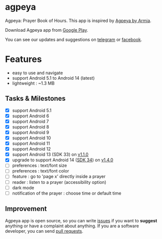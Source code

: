 # agpeya
 Agpeya: Prayer Book of Hours. This app is inspired by [Agpeya by Armia](https://play.google.com/store/apps/details?id=com.coptsonline.agpeya).

 Download Agpeya app from [Google Play](https://play.google.com/store/apps/details?id=com.softwarepharaoh.agpeya).

 You can see our updates and suggestions on [telegram](https://t.me/abanoubchan) or [facebook](https://facebook.com/AbanoubHannaDotCom).

 # Features
 - easy to use and navigate
 - support Android 5.1 to Android 14 (latest)
 - lightweight : ~1.3 MB

## Tasks & Milestones
- [x] support Android 5.1
- [x] support Android 6
- [x] support Android 7
- [x] support Android 8
- [x] support Android 9
- [x] support Android 10
- [x] support Android 11
- [x] support Android 12
- [x] support Android 13 (SDK 33) on [v1.1.0](https://github.com/abanoubha/agpeya/releases/tag/1.1.0)
- [x] upgrade to support Android 14 ([SDK 34](https://github.com/abanoubha/agpeya/commit/757da425d72f880a458be715a76909156fe3807e)) on [v1.4.0](https://github.com/abanoubha/agpeya/releases/tag/1.4.0)
- [ ] preferences : text/font size
- [ ] preferences : text/font color
- [ ] feature : go to 'page x' directly inside a prayer
- [ ] reader : listen to a prayer (accessibility option)
- [ ] dark mode
- [ ] notification of the prayer : choose time or default time

## Improvement

Agpeya app is open source, so you can write [issues](https://github.com/abanoubha/agpeya/issues) if you want to __suggest__ anything or have a complaint about anything. If you are a software developer, you can send [pull requests](https://github.com/abanoubha/agpeya/pulls).
